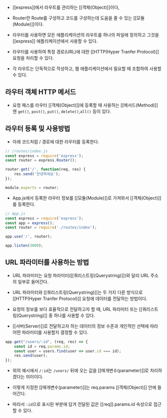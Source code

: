 - [[express]]에서 라우트를 관리하는 [[객체(Object)]]이다,

- Router란 Route를 구성하고 코드를 구성하는데 도움을 줄 수 있는 [[모듈(Module)]]이다.
- 라우터를 사용하면 모든 애플리케이션의 라우트를 하나의 파일에 정의하고 그것을 [[express]] 애플리케이션에서 사용할 수 있다.

- 라우터를 사용하여 특정 경로(URL)에 대한 [[HTTP(Hyper Tranfer Protocol)]] 요청을 처리할 수 있다.

- 각 라우트는 단독적으로 작성하고, 웹 애플리케이션에서 필요할 때 조합하여 사용할 수 있다.


## 라우터 객체 HTTP 메서드

- 요청 패스를 라우터 [[객체(Object)]]에 등록할 때 사용하는 [[메서드(Method)]]엔 `get()`, `post()`, `put()`, `delete()`,`all()` 등이 있다.


## 라우터 등록 및 사용방법

- 아래 코드처럼 / 경로에 대한 라우터를 등록한다.

```js
// /routes/index.js
const express = require('express');
const router = express.Router();

router.get('/', function(req, res) {
	res.send('안녕하세요');
});

module.exports = router;
```

- App.js에서 등록한 라우터 정보를 [[모듈(Module)]]로 가져와서 [[객체(Object)]]를 등록한다.

```js
// App.js
const express = require('express');
const app = express();
const router = require('./routes/index');

app.use('/', router);

app.listen(3000);
```


## URL 파라미터를 사용하는 방법

- URL 파라미터는 요청 파라미터([[쿼리스트링(Querystring)]])와 달리 URL 주소의 일부로 들어간다.

- URL 파라미터와 [[쿼리스트링(Querystring)]]는 두 가지 다른 방식으로 [[HTTP(Hyper Tranfer Protocol)]] 요청에 데이터를 전달하는 방법이다.

- 요청의 정보를 보다 효율적으로 전달하고자 할 때, URL 파라미터 또는 [[쿼리스트링(Querystring)]] 중 하나를 사용할 수 있다. 
- [[서버(Server)]]로 전달하고자 하는 데이터의 정보 수준과 개인적인 선택에 따라 어떤 파라미터를 사용할지 결정할 수 있다.

```js
app.get("/users/:id", (req, res) => {
	const id = req.params.id;
	const user = users.find(user => user.id === id);
	res.send(user);
});
```

- 위의 예시에서 `/:id`는 `/users/` 뒤에 오는 값을 [[매개변수(parameter)]]로 처리하겠다는 의미이다.

- 이렇게 지정한 [[매개변수(parameter)]]는 req.params [[객체(Object)]] 안에 들어간다.
- 따라서 `:id`으로 표시된 부분에 담겨 전달된 값은 [[req]].params.id 속성으로 접근할 수 있다.